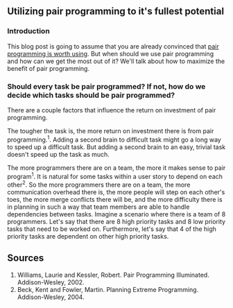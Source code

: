 ## Utilizing pair programming to it's fullest potential
### Introduction
This blog post is going to assume that you are already convinced that [pair programming is worth using](https://amcneil36.github.io/blogs/pair-programming-is-it-worth-it). But when should we use pair programming and how can we get the most out of it? We'll talk about how to maximize the benefit of pair programming.

### Should every task be pair programmed? If not, how do we decide which tasks should be pair programmed?
There are a couple factors that influence the return on investment of pair programming. 

The tougher the task is, the more return on investment there is from pair programming.<sup>1</sup>. Adding a second brain to difficult task might go a long way to speed up a difficult task. But adding a second brain to an easy, trivial task doesn't speed up the task as much.

The more programmers there are on a team, the more it makes sense to pair program<sup>1</sup>. It is natural for some tasks within a user story to depend on each other<sup>2</sup>. So the more programmers there are on a team, the more communication overhead there is, the more people will step on each other's toes, the more merge conflicts there will be, and the more difficulty there is in planning in such a way that team members are able to handle dependencies between tasks. Imagine a scenario where there is a team of 8 programmers. Let's say that there are 8 high priority tasks and 8 low priority tasks that need to be worked on. Furthermore, let's say that 4 of the high priority tasks are dependent on other high priority tasks. 

## Sources
1. Williams, Laurie and Kessler, Robert. Pair Programming Illuminated. Addison-Wesley, 2002.
2. Beck, Kent and Fowler, Martin. Planning Extreme Programming. Addison-Wesley, 2004.
